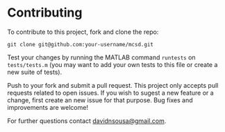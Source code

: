 # Contributing

To contribute to this project, fork and clone the repo:

```
git clone git@github.com:your-username/mcsd.git
```

Test your changes by running the MATLAB command `runtests` on `tests/tests.m` (you may want to add your own tests to this file or create a new suite of tests). 

Push to your fork and submit a pull request. This project only accepts pull requests related to open issues. If you wish to sugest a new feature or a change, first create an new issue for that purpose. Bug fixes and improvements are welcome!

For further questions contact davidnsousa@gmail.com.